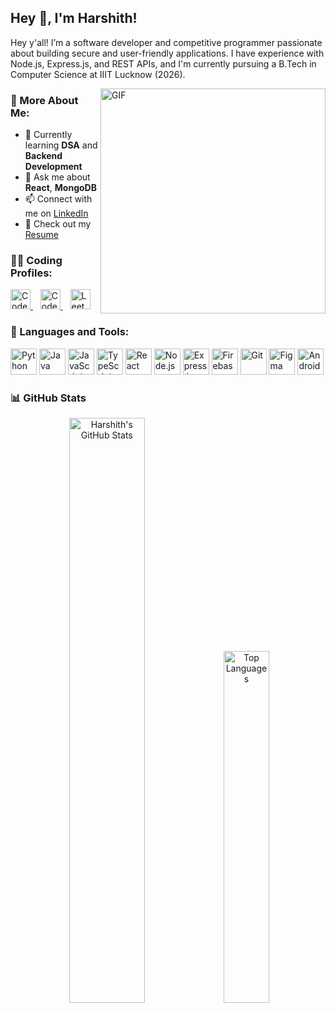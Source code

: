 ## Hey 👋, I'm Harshith!

Hey y'all! I’m a software developer and competitive programmer passionate about building secure and user-friendly applications. I have experience with Node.js, Express.js, and REST APIs, and I'm currently pursuing a B.Tech in Computer Science at IIIT Lucknow (2026).

<img align="right" alt="GIF" src="https://raw.githubusercontent.com/rahul-jha98/rahul-jha98/main/techstack.gif" width="360px"/>



### 🧐 More About Me:

- 🔭 Currently learning **DSA** and **Backend Development**
- 💬 Ask me about **React**, **MongoDB**
- 📫 Connect with me on [LinkedIn](https://www.linkedin.com/in/banothu-harshith10/)
- 📝 Check out my [Resume](https://drive.google.com/file/d/11-i0APi2jTbcjNYKwVes0F3q3SpyVYlx/view?usp=sharing)



### 👨‍💻 Coding Profiles:

<p>
  <a href="https://codeforces.com/profile/haxshith" target="_blank">
    <img height="32" src="https://cdn-1.webcatalog.io/catalog/codeforces/codeforces-icon-filled-256.png?v=1675595107494" alt="Codeforces" />
  </a>&nbsp;&nbsp;
  <a href="https://www.codechef.com/users/haxshith" target="_blank">
    <img height="32" src="https://cdn.codechef.com/sites/all/themes/abessive/cc-logo.svg" alt="CodeChef" />
  </a>&nbsp;&nbsp;
  <a href="https://leetcode.com/haxshith/" target="_blank">
    <img height="32" src="https://upload.wikimedia.org/wikipedia/commons/1/19/LeetCode_logo_black.png" alt="LeetCode" />
  </a>
</p>



### 🔨 Languages and Tools:

<p>
  <img src="https://raw.githubusercontent.com/rahul-jha98/github_readme_icons/main/language_and_tools/square/python/python.svg" height="42px" alt="Python"/>
  <img src="https://raw.githubusercontent.com/rahul-jha98/github_readme_icons/main/language_and_tools/square/java/java.svg" height="42px" alt="Java"/>
  <img src="https://raw.githubusercontent.com/rahul-jha98/github_readme_icons/main/language_and_tools/square/javascript/javascript.svg" height="42px" alt="JavaScript"/>
  <img src="https://raw.githubusercontent.com/rahul-jha98/github_readme_icons/main/language_and_tools/square/typescript/typescript.svg" height="42px" alt="TypeScript"/>
  <img src="https://raw.githubusercontent.com/rahul-jha98/github_readme_icons/main/language_and_tools/square/react/react.svg" height="42px" alt="React"/>
  <img src="https://raw.githubusercontent.com/rahul-jha98/github_readme_icons/main/language_and_tools/square/node/node.svg" height="42px" alt="Node.js"/>
  <img src="https://raw.githubusercontent.com/rahul-jha98/github_readme_icons/main/language_and_tools/square/express/express.svg" height="42px" alt="Express.js"/>
  <img src="https://raw.githubusercontent.com/rahul-jha98/github_readme_icons/main/language_and_tools/square/firebase/firebase.svg" height="42px" alt="Firebase"/>
  <img src="https://raw.githubusercontent.com/rahul-jha98/github_readme_icons/main/language_and_tools/square/git-scm/git-scm.svg" height="42px" alt="Git"/>
  <img src="https://raw.githubusercontent.com/rahul-jha98/github_readme_icons/main/language_and_tools/square/figma/figma.svg" height="42px" alt="Figma"/>
  <img src="https://raw.githubusercontent.com/rahul-jha98/github_readme_icons/main/language_and_tools/square/android/android.svg" height="42px" alt="Android"/>
</p>



### 📊 GitHub Stats

<div align="center">
  <img alt="Harshith's GitHub Stats" src="https://github-readme-stats.vercel.app/api?username=haxshith&show_icons=true&theme=transparent&hide_border=true" width="49%" />
  <img alt="Top Languages" src="https://github-readme-stats.vercel.app/api/top-langs/?username=haxshith&layout=compact&theme=transparent&hide_border=true" width="38%" />
</div>
